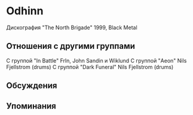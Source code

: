 # Odhinn

Дискография
"The North Brigade" 1999, Black Metal

## Отношения с другими группами

C группой "In Battle" Frln, John Sandin и Wiklund 
C группой "Aeon" Nils Fjellstrom (drums)
C группой "Dark Funeral" Nils Fjellstrom (drums)

## Обсуждения


## Упоминания

